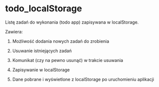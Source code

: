 # todo_localStorage

Listę zadań do wykonania (todo app) zapisywana w localStorage.


Zawiera:

1) Możliwość dodania nowych zadań do zrobienia 

2) Usuwanie istniejących zadań

3) Komunikat (czy na pewno usunąć) w trakcie usuwania 

4) Zapisywanie w localStorage

5) Dane pobrane i wyświetlone z localStorage po uruchomieniu aplikacji
